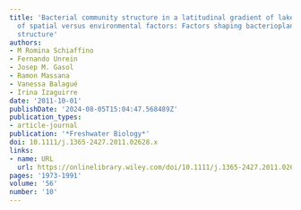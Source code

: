 ```yaml
---
title: 'Bacterial community structure in a latitudinal gradient of lakes: the roles
  of spatial versus environmental factors: Factors shaping bacterioplankton community
  structure'
authors:
- M Romina Schiaffino
- Fernando Unrein
- Josep M. Gasol
- Ramon Massana
- Vanessa Balagué
- Irina Izaguirre
date: '2011-10-01'
publishDate: '2024-08-05T15:04:47.568489Z'
publication_types:
- article-journal
publication: '*Freshwater Biology*'
doi: 10.1111/j.1365-2427.2011.02628.x
links:
- name: URL
  url: https://onlinelibrary.wiley.com/doi/10.1111/j.1365-2427.2011.02628.x
pages: '1973-1991'
volume: '56'
number: '10'
---
```

